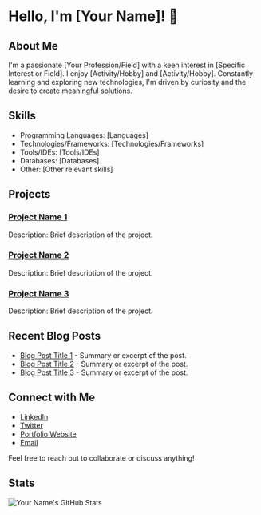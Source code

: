 # Hello, I'm [Your Name]! 👋

<div class="profile-section">
    <h2>About Me</h2>
    <p>I'm a passionate [Your Profession/Field] with a keen interest in [Specific Interest or Field]. I enjoy [Activity/Hobby] and [Activity/Hobby]. Constantly learning and exploring new technologies, I'm driven by curiosity and the desire to create meaningful solutions.</p>
</div>

<div class="profile-section">
    <h2>Skills</h2>
    <ul>
        <li>Programming Languages: [Languages]</li>
        <li>Technologies/Frameworks: [Technologies/Frameworks]</li>
        <li>Tools/IDEs: [Tools/IDEs]</li>
        <li>Databases: [Databases]</li>
        <li>Other: [Other relevant skills]</li>
    </ul>
</div>

<div class="profile-section">
    <h2>Projects</h2>
    <div class="project">
        <h3><a href="link_to_project_1">Project Name 1</a></h3>
        <p>Description: Brief description of the project.</p>
    </div>
    <div class="project">
        <h3><a href="link_to_project_2">Project Name 2</a></h3>
        <p>Description: Brief description of the project.</p>
    </div>
    <div class="project">
        <h3><a href="link_to_project_3">Project Name 3</a></h3>
        <p>Description: Brief description of the project.</p>
    </div>
</div>

<div class="profile-section">
    <h2>Recent Blog Posts</h2>
    <ul>
        <li><a href="link_to_post_1">Blog Post Title 1</a> - Summary or excerpt of the post.</li>
        <li><a href="link_to_post_2">Blog Post Title 2</a> - Summary or excerpt of the post.</li>
        <li><a href="link_to_post_3">Blog Post Title 3</a> - Summary or excerpt of the post.</li>
    </ul>
</div>

<div class="profile-section">
    <h2>Connect with Me</h2>
    <ul>
        <li><a href="link_to_linkedin_profile">LinkedIn</a></li>
        <li><a href="link_to_twitter_profile">Twitter</a></li>
        <li><a href="link_to_portfolio_website">Portfolio Website</a></li>
        <li><a href="mailto:your.email@example.com">Email</a></li>
    </ul>
    <p>Feel free to reach out to collaborate or discuss anything!</p>
</div>

<div class="profile-section">
    <h2>Stats</h2>
    <img src="https://github-readme-stats.vercel.app/api?username=your_username&show_icons=true&theme=radical" alt="Your Name's GitHub Stats">
</div>

